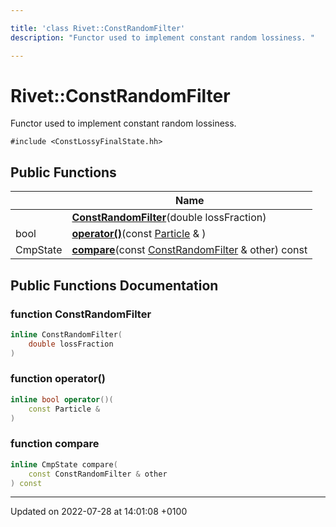 ```yaml
---

title: 'class Rivet::ConstRandomFilter'
description: "Functor used to implement constant random lossiness. "

---
```


# Rivet::ConstRandomFilter



Functor used to implement constant random lossiness. 


`#include <ConstLossyFinalState.hh>`

## Public Functions

|                | Name           |
| -------------- | -------------- |
| | **[ConstRandomFilter](http://example.org/classes/classrivet_1_1constrandomfilter/#function-constrandomfilter)**(double lossFraction) |
| bool | **[operator()](http://example.org/classes/classrivet_1_1constrandomfilter/#function-operator())**(const <a href="http://example.org/classes/classrivet_1_1particle/">Particle</a> & ) |
| CmpState | **[compare](http://example.org/classes/classrivet_1_1constrandomfilter/#function-compare)**(const <a href="http://example.org/classes/classrivet_1_1constrandomfilter/">ConstRandomFilter</a> & other) const |

## Public Functions Documentation

### function ConstRandomFilter

```cpp
inline ConstRandomFilter(
    double lossFraction
)
```


### function operator()

```cpp
inline bool operator()(
    const Particle & 
)
```


### function compare

```cpp
inline CmpState compare(
    const ConstRandomFilter & other
) const
```


-------------------------------

Updated on 2022-07-28 at 14:01:08 +0100
